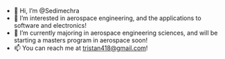 - 👋 Hi, I’m @Sedimechra
- 👀 I’m interested in aerospace engineering, and the applications to software and electronics!
- 🌱 I’m currently majoring in aerospace engineering sciences, and will be starting a masters program in aerospace soon!
- 📫 You can reach me at tristan418@gmail.com!



